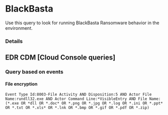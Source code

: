 # BlackBasta

Use this query to look for running BlackBasta Ransomware behavior in the environment.

### Details

## EDR CDM [Cloud Console queries]

### Query based on events

#### File encryption
```
Event Type Id:8003-File Activity AND Disposition:5 AND Actor File Name:rundll32.exe AND Actor Command Line:*VisibleEntry AND File Name:(*.exe OR *dll OR *.doc* OR *.png OR *.jpg OR *.log OR *.ini OR *.ppt* OR *.txt OR *.xls* OR *.lnk OR *.bmp OR *.gif OR *.pdf OR *.zip)

```